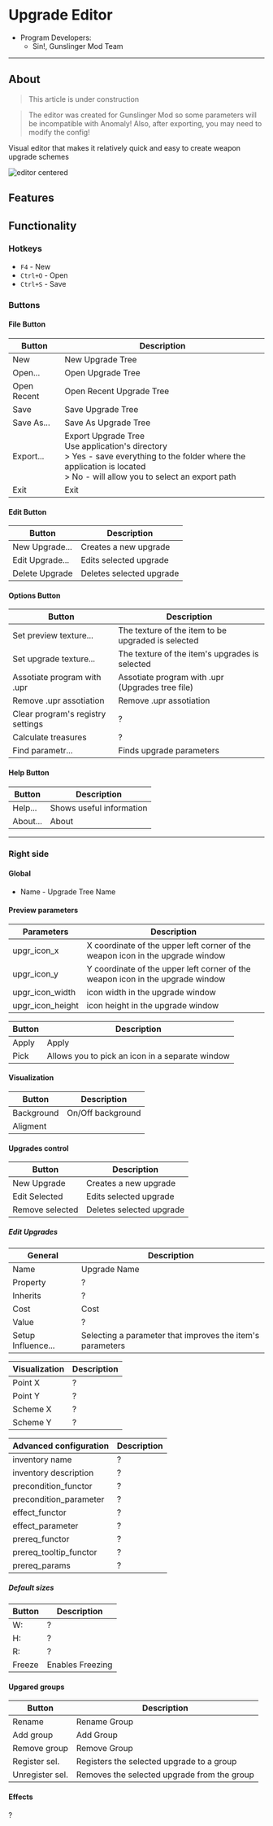 # Upgrade Editor

- Program Developers:
  - Sin!, Gunslinger Mod Team

___

## About

> This article is under construction

> The editor was created for Gunslinger Mod so some parameters will be incompatible with Anomaly! Also, after exporting, you may need to modify the config!

Visual editor that makes it relatively quick and easy to create weapon upgrade schemes

![editor centered](modding-tools-images/upgrades-editor.png)

## Features

## Functionality

### Hotkeys

- `F4` - New
- `Ctrl+O` - Open
- `Ctrl+S` - Save

### Buttons

#### File Button

| Button | Description |
---|---|
| New | New Upgrade Tree |
| Open... | Open Upgrade Tree |
| Open Recent | Open Recent Upgrade Tree |
| Save | Save Upgrade Tree |
| Save As... | Save As Upgrade Tree |
| Export... | Export Upgrade Tree<br>Use application's directory<br>> Yes - save everything to the folder where the application is located<br>> No - will allow you to select an export path |
| Exit | Exit |

#### Edit Button

| Button | Description |
---|---|
| New Upgrade... | Creates a new upgrade |
| Edit Upgrade... | Edits selected upgrade |
| Delete Upgrade | Deletes selected upgrade |

#### Options Button

| Button | Description |
---|---|
| Set preview texture... | The texture of the item to be upgraded is selected |
| Set upgrade texture... | The texture of the item's upgrades is selected |
| Assotiate program with .upr | Assotiate program with .upr (Upgrades tree file) |
| Remove .upr assotiation | Remove .upr assotiation |
| Clear program's registry settings | ? |
| Calculate treasures | ? |
| Find parametr... | Finds upgrade parameters |

#### Help Button

| Button | Description |
---|---|
| Help... | Shows useful information |
| About... | About |

___

### Right side

#### Global

- Name - Upgrade Tree Name

#### Preview parameters

| Parameters | Description |
---|---|
| upgr_icon_x | X coordinate of the upper left corner of the weapon icon in the upgrade window |
| upgr_icon_y | Y coordinate of the upper left corner of the weapon icon in the upgrade window |
| upgr_icon_width | icon width in the upgrade window |
| upgr_icon_height | icon height in the upgrade window |

| Button | Description |
---|---|
| Apply | Apply |
| Pick | Allows you to pick an icon in a separate window |

#### Visualization

| Button | Description |
---|---|
| Background | On/Off background |
| Aligment |  |

#### Upgrades control

| Button | Description |
---|---|
| New Upgrade | Creates a new upgrade |
| Edit Selected | Edits selected upgrade |
| Remove selected | Deletes selected upgrade |

##### Edit Upgrades

| General | Description |
---|---|
| Name | Upgrade Name |
| Property | ? |
| Inherits | ? |
| Cost | Cost |
| Value | ? |
| Setup Influence... | Selecting a parameter that improves the item's parameters |

| Visualization | Description |
---|---|
| Point X | ? |
| Point Y | ? |
| Scheme X | ? |
| Scheme Y | ? |

| Advanced configuration | Description |
---|---|
| inventory name | ? |
| inventory description | ? |
| precondition_functor | ? |
| precondition_parameter | ? |
| effect_functor | ? |
| effect_parameter | ? |
| prereq_functor | ? |
| prereq_tooltip_functor | ? |
| prereq_params | ? |

##### Default sizes

| Button | Description |
---|---|
| W: | ? |
| H: | ? |
| R: | ? |
| Freeze | Enables Freezing |

#### Upgared groups

| Button | Description |
---|---|
| Rename | Rename Group |
| Add group | Add Group |
| Remove group | Remove Group |
| Register sel. | Registers the selected upgrade to a group |
| Unregister sel. | Removes the selected upgrade from the group |

#### Effects

?
